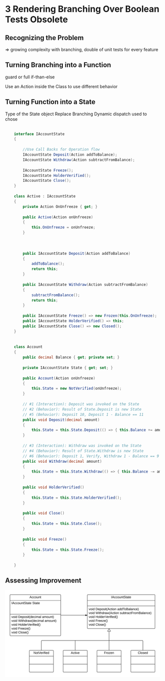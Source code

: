# 3 Rendering Branching Over Boolean Tests Obsolete

## Recognizing the Problem

=> growing complexity with branching, double of unit tests for every feature

## Turning Branching into a Function

guard or full if-than-else

Use an Action inside the Class to use different behavior

## Turning Function into a State

Type of the State object Replace Branching
Dynamic dispatch used to chose 

``` C#

    interface IAccountState
    {

        //Use Call Backs for Operation flow
        IAccountState Deposit(Action addToBalance);
        IAccountState Withdraw(Action subtractFromBalance);

        IAccountState Freeze();
        IAccountState HolderVerified();
        IAccountState Close();
    }

    class Active : IAccountState
    {
        private Action OnUnfreeze { get; }

        public Active(Action onUnfreeze)
        {
            this.OnUnfreeze = onUnfreeze;
        }



        public IAccountState Deposit(Action addToBalance)
        {
            addToBalance();
            return this;
        }

        public IAccountState Withdraw(Action subtractFromBalance)
        {
            subtractFromBalance();
            return this;
        }

        public IAccountState Freeze() => new Frozen(this.OnUnfreeze);
        public IAccountState HolderVerified() => this;
        public IAccountState Close() => new Closed();
    }


    class Account
    {
        public decimal Balance { get; private set; }

        private IAccountState State { get; set; }

        public Account(Action onUnfreeze)
        {
            this.State = new NotVerified(onUnfreeze);
        }

        // #1 (Interaction): Deposit was invoked on the State
        // #2 (Behavior): Result of State.Deposit is new State
        // #5 (Behavior): Deposit 10, Deposit 1 - Balance == 11
        public void Deposit(decimal amount)
        {
            this.State = this.State.Deposit(() => { this.Balance += amount; });
        }

        // #3 (Interaction): Withdraw was invoked on the State
        // #4 (Behavior): Result of State.Withdraw is new State
        // #6 (Behavior): Deposit 1, Verify, Withdraw 1 - Balance == 9
        public void Withdraw(decimal amount)
        {
            this.State = this.State.Withdraw(() => { this.Balance -= amount; });
        }

        public void HolderVerified()
        {
            this.State = this.State.HolderVerified();
        }

        public void Close()
        {
            this.State = this.State.Close();
        }

        public void Freeze()
        {
            this.State = this.State.Freeze();
        }

    }
```

## Assessing Improvement

![alt text](class-diagram.png "")



    